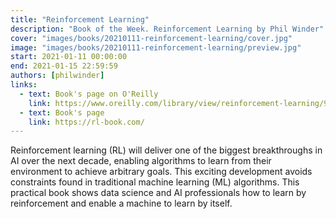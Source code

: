 ```yaml
---
title: "Reinforcement Learning"
description: "Book of the Week. Reinforcement Learning by Phil Winder"
cover: "images/books/20210111-reinforcement-learning/cover.jpg"
image: "images/books/20210111-reinforcement-learning/preview.jpg"
start: 2021-01-11 00:00:00
end: 2021-01-15 22:59:59
authors: [philwinder]
links: 
  - text: Book's page on O'Reilly
    link: https://www.oreilly.com/library/view/reinforcement-learning/9781492072386/
  - text: Book's page
    link: https://rl-book.com/
---
```


Reinforcement learning (RL) will deliver one of the biggest breakthroughs in AI over the next decade,
enabling algorithms to learn from their environment to achieve arbitrary goals. This exciting development
avoids constraints found in traditional machine learning (ML) algorithms. This practical book shows data
science and AI professionals how to learn by reinforcement and enable a machine to learn by itself.


